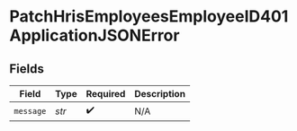 # PatchHrisEmployeesEmployeeID401ApplicationJSONError


## Fields

| Field              | Type               | Required           | Description        |
| ------------------ | ------------------ | ------------------ | ------------------ |
| `message`          | *str*              | :heavy_check_mark: | N/A                |
